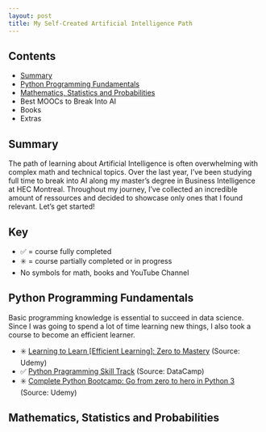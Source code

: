 ```yaml
---
layout: post
title: My Self-Created Artificial Intelligence Path
---
```


## Contents

* [Summary](#summary)
* [Python Programming Fundamentals](#python-programming-fundamentals)
* [Mathematics, Statistics and Probabilities](#mathematics,-statistics-and-probabilites)
* Best MOOCs to Break Into AI
* Books
* Extras

## Summary

The path of learning about Artificial Intelligence is often overwhelming with complex math and technical topics. Over the last year, I’ve been studying full time to break into AI along my master’s degree in Business Intelligence at HEC Montreal. Throughout my journey, I’ve collected an incredible amount of ressources and decided to showcase only ones that I found relevant. Let’s get started! 

## Key
* ✅ = course fully completed
* ✳️ = course partially completed or in progress
* No symbols for math, books and YouTube Channel

## Python Programming Fundamentals

Basic programming knowledge is essential to succeed in data science. Since I was going to spend a lot of time learning new things, I also took a course to become an efficient learner.

* ✳️ <a href="https://www.udemy.com/course/learning-to-learn-efficient-learning-zero-to-mastery/" target="_blank">Learning to Learn [Efficient Learning]: Zero to Mastery</a> (Source: Udemy)
* ✅ <a href="https://www.datacamp.com/tracks/python-programming" target="_blank">Python Pragramming Skill Track</a> (Source: DataCamp)
* ✳️ <a href="https://www.udemy.com/course/complete-python-bootcamp/" target="_blank"> Complete Python Bootcamp: Go from zero to hero in Python 3 </a> (Source: Udemy)

## Mathematics, Statistics and Probabilities


